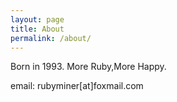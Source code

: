 ```yaml
---
layout: page
title: About
permalink: /about/
---
```


Born in 1993. More Ruby,More Happy.

email: rubyminer[at]foxmail.com
